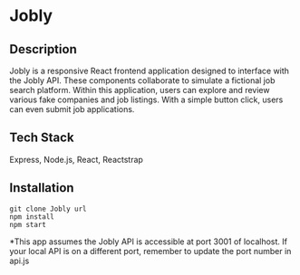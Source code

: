 # Jobly

## Description 

Jobly is a responsive React frontend application designed to interface with the Jobly API. These components collaborate to simulate a fictional job search platform. Within this application, users can explore and review various fake companies and job listings. With a simple button click, users can even submit job applications.

## Tech Stack
Express, Node.js, React, Reactstrap

## Installation

```
git clone Jobly url
npm install
npm start
```

*This app assumes the Jobly API is accessible at port 3001 of localhost. If your local API is on a different port, remember to update the port number in api.js

